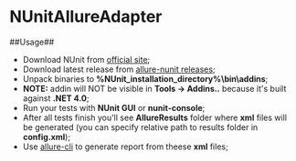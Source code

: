 NUnitAllureAdapter
==================

##Usage##

 - Download NUnit from [official site](http://www.nunit.org/);
 - Download latest release from [allure-nunit releases](https://github.com/allure-framework/allure-nunit/releases);
 - Unpack binaries to **%NUnit_installation_directory%\bin\addins**;
 - **NOTE:** addin will NOT be visible in **Tools -> Addins..** because it's built against **.NET 4.0**;
 - Run your tests with **NUnit GUI** or **nunit-console**;
 - After all tests finish you'll see **AllureResults** folder where **xml** files will be generated (you can specify relative path to results folder in **config.xml**);
 - Use [allure-cli](https://github.com/allure-framework/allure-core/tree/master/allure-cli) to generate report from theese **xml** files;
